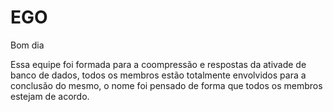 # EGO

Bom dia

Essa equipe foi formada para a coompressão e respostas da ativade de banco de dados,
todos os membros estão totalmente envolvidos para a conclusão do mesmo,
o nome foi pensado de forma que todos os membros estejam de acordo.
